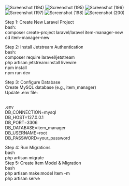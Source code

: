 ![Screenshot (194)](https://github.com/user-attachments/assets/1a7208f6-c7e7-41e7-973c-bd699f062d82)
![Screenshot (195)](https://github.com/user-attachments/assets/4732903f-336b-41ae-90f3-c9ae90fe0806)
![Screenshot (196)](https://github.com/user-attachments/assets/e41adc2a-7283-453e-87c2-b3d0586ea4d7)
![Screenshot (197)](https://github.com/user-attachments/assets/352acea1-b10c-4872-bab8-e8d3c79992bc)
![Screenshot (198)](https://github.com/user-attachments/assets/69323f4a-66e4-42fe-9779-e27745f66ab4)
![Screenshot (200)](https://github.com/user-attachments/assets/7c26e13c-c8c8-4ec0-a7a8-a3e0aab03fcb)


Step 1: Create New Laravel Project <br> 
bash:<br>
   composer create-project laravel/laravel item-manager-new<br>
   cd item-manager-new<br>

Step 2: Install Jetstream Authentication <br>
bash:<br>
   composer require laravel/jetstream  <br>
   php artisan jetstream:install livewire <br>
   npm install<br>
   npm run dev<br>

Step 3: Configure Database<br>
   Create MySQL database (e.g., item_manager)  <br>
   Update .env file:<br><br>

.env<br>
DB_CONNECTION=mysql<br>
DB_HOST=127.0.0.1<br>
DB_PORT=3306<br>
DB_DATABASE=item_manager<br>
DB_USERNAME=root <br>
DB_PASSWORD=your_password<br>

Step 4: Run Migrations<br>
bash<br>
php artisan migrate<br>
Step 5: Create Item Model & Migration<br>
bash<br>
php artisan make:model Item -m<br>
php artisan serve <br>
